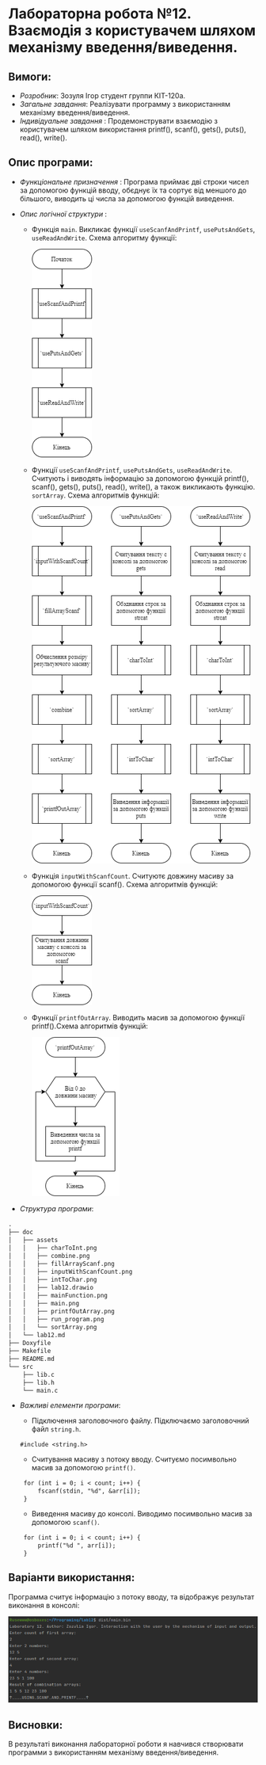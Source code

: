 ﻿# Лабораторна робота №12.  Взаємодія з користувачем шляхом механізму введення/виведення.
## Вимоги:
* *Розробник*: Зозуля Ігор студент группи КІТ-120а.
* *Загальне завдання*: Реалізувати программу з використанням механізму введення/виведення.
* *Індивідуальне завдання* : Продемонструвати взаємодію з користувачем шляхом використання printf(), scanf(), gets(), puts(), read(), write().
## Опис програми:
* *Функціональне призначення* : Програма приймає дві строки чисел за допомогою функцій вводу, обєднує їх та сортує від меншого до більшого, виводить ці числа за допомогою функцій виведення.

* *Опис логічної структури* :
   * Функція `main`. Викликає функції `useScanfAndPrintf`, `usePutsAndGets`, `useReadAndWrite`. Схема алгоритму функції:

     ![Схема алгоритму функції main](assets/main.png)

   * Функції `useScanfAndPrintf`, `usePutsAndGets`, `useReadAndWrite`. Считують і виводять інформацію за допомогою функцій printf(), scanf(), gets(), puts(), read(), write(), а також викликають функцію. `sortArray`. Схема алгоритмів функцій:

     ![Схема алгоритмів функції useScanfAndPrintf, usePutsAndGets, useReadAndWrite](assets/mainFunction.png)
       
   * Функція `inputWithScanfCount`. Считуютє довжину масиву за допомогою функції scanf(). Схема алгоритмів функцій:

     ![Схема алгоритмів функції useScanfAndPrintf, usePutsAndGets, useReadAndWrite](assets/inputWithScanfCount.png)
  
   * Функції `printfOutArray`. Виводить масив за допомогою функції printf().Схема алгоритмів функцій:

     ![Схема алгоритмів функції useScanfAndPrintf, usePutsAndGets, useReadAndWrite](assets/printfOutArray.png) 
* *Структура програми*:
```
.
├── doc
│   ├── assets
│   │   ├── charToInt.png
│   │   ├── combine.png
│   │   ├── fillArrayScanf.png
│   │   ├── inputWithScanfCount.png
│   │   ├── intToChar.png
│   │   ├── lab12.drawio
│   │   ├── mainFunction.png
│   │   ├── main.png
│   │   ├── printfOutArray.png
│   │   ├── run_program.png
│   │   └── sortArray.png
│   └── lab12.md
├── Doxyfile
├── Makefile
├── README.md
└── src
    ├── lib.c
    ├── lib.h
    └── main.c

```
* *Важливі елементи програми*:
   *  Підключення заголовочного файлу. Підключаємо заголовочний файл `string.h`.

   ```
   #include <string.h>
   ```
   *  Считування масиву з потоку вводу. Считуємо посимвольно масив за допомогою `printf()`.
   ```
	for (int i = 0; i < count; i++) {
		fscanf(stdin, "%d", &arr[i]);
	}
   ```
    *  Виведення масиву до консолі. Виводимо посимвольно масив за допомогою `scanf()`.
   ```
	for (int i = 0; i < count; i++) {
		printf("%d ", arr[i]);
	}
   ```
## Варіанти використання:
Программа считує інформацію з потоку вводу, та відображує результат виконання в консолі:

![Run_program](assets/run_program.png)

## Висновки:
В результаті виконання лабораторної роботи я навчився створювати программи з використанням механізму введення/виведення.
